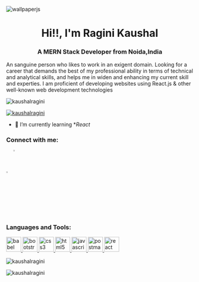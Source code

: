 

![wallpaperjs](https://user-images.githubusercontent.com/110046267/204457516-9798de33-8fe4-417f-8a56-a719a539e3df.jpeg)


**<h1 align="center">Hi!!, I'm Ragini Kaushal</h1>**

<h3 align="center">A MERN Stack Developer from Noida,India</h3>
<p> An sanguine person who likes to work in an exigent domain. Looking for a career that demands the best of my professional ability in terms of technical and analytical skills, and helps me in widen and enhancing my current skill and experties. I am proficient of developing websites using React.js & other well-known web development technologies</p>


<p align="left"> <img src="https://komarev.com/ghpvc/?username=kaushalragini&label=Profile%20views&color=0e75b6&style=flat" alt="kaushalragini" /> </p>

<p align="left"> <a href="https://github.com/ryo-ma/github-profile-trophy"><img src="https://github-profile-trophy.vercel.app/?username=kaushalragini" alt="kaushalragini" /></a> </p>

- 🌱 I’m currently learning **React*

<h3 align="left">Connect with me:</h3>
<p align="left">
  <a href="https://www.linkedin.com/in/ragini-kaushal-7a6975119/" target="_blank"><img width="3%" src="https://cdn-icons-png.flaticon.com/512/174/174857.png"/></a>
<a href="https://codepen.io/kaushalragini" target="blank"><img align="center" src="https://www.svgrepo.com/show/332291/codepen.svg" alt="https://codepen.io/kaushalragini" width="3%" style=margin-bottom=5px/></a>
</p>

<h3 align="left">Languages and Tools:</h3>
<p align="left"> 
  <a href="https://babeljs.io/" target="_blank" rel="noreferrer"> 
    <img src="https://icon2.cleanpng.com/20180425/zdw/kisspng-source-to-source-compiler-javascript-ecmascript-no-that-s-5ae0fb6fe57804.9568572315246938719399.jpg" alt="babel" width="40" height="40"/> 
  </a> 
  <a href="https://getbootstrap.com" target="_blank" rel="noreferrer"> 
    <img src="https://icons.getbootstrap.com/assets/img/icons-hero.png" alt="bootstrap" width="40" height="40"/> 
  </a> 
  <a href="https://www.w3schools.com/css/" target="_blank" rel="noreferrer"> 
    <img src="https://upload.wikimedia.org/wikipedia/commons/thumb/d/d5/CSS3_logo_and_wordmark.svg/1452px-CSS3_logo_and_wordmark.svg.png" alt="css3" width="40" height="40"/> 
  </a> 
  <a href="https://www.w3.org/html/" target="_blank" rel="noreferrer"> 
    <img src="https://png.pngtree.com/png-vector/20190406/ourmid/pngtree-html-file-document-icon-png-image_913761.jpg" alt="html5" width="40" height="40"/> 
  </a> 
  <a href="https://developer.mozilla.org/en-US/docs/Web/JavaScript" target="_blank" rel="noreferrer"> 
    <img src="https://www.freepnglogos.com/uploads/javascript-png/javascript-with-coffee-logo-10.png" alt="javascript" width="40" height="40"/>   </a> 
  <a href="https://postman.com" target="_blank" rel="noreferrer"> 
    <img src="https://www.vectorlogo.zone/logos/getpostman/getpostman-icon.svg" alt="postman" width="40" height="40"/> 
  </a> 
  <a href="https://reactjs.org/" target="_blank" rel="noreferrer"> 
    <img src="https://upload.wikimedia.org/wikipedia/commons/thumb/a/a7/React-icon.svg/2300px-React-icon.svg.png" alt="react" width="40" height="40"/> 
  </a>
</p>

<p><img align="center" src="https://github-readme-stats.vercel.app/api/top-langs?username=kaushalragini&show_icons=true&locale=en&layout=compact" alt="kaushalragini" /></p>

<p><img align="center" src="https://github-readme-streak-stats.herokuapp.com/?user=kaushalragini&" alt="kaushalragini" /></p>
